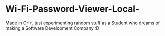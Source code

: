 # Wi-Fi-Password-Viewer-Local-
Made in C++, just experimenting random stuff as a Student who dreams of making a Software Development Company :D
